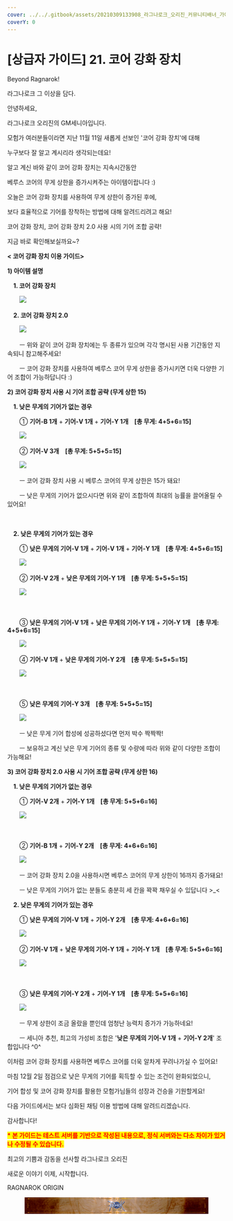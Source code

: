 ```yaml
---
cover: ../../.gitbook/assets/20210309133908_라그나로크_오리진_커뮤니티배너_가이드.jpg
coverY: 0
---
```


# \[상급자 가이드] 21. 코어 강화 장치

Beyond Ragnarok!

라그나로크 그 이상을 담다.

&#x20;

안녕하세요,

라그나로크 오리진의 GM세니아입니다.

&#x20;

모험가 여러분들이라면 지난 11월 11일 새롭게 선보인 '코어 강화 장치'에 대해

누구보다 잘 알고 계시리라 생각되는데요!

&#x20;

알고 계신 바와 같이 코어 강화 장치는 지속시간동안

베루스 코어의 무게 상한을 증가시켜주는 아이템이랍니다 :)

&#x20;

오늘은 코어 강화 장치를 사용하여 무게 상한이 증가된 후에,

보다 효율적으로 기어를 장착하는 방법에 대해 알려드리려고 해요!

&#x20;

코어 강화 장치, 코어 강화 장치 2.0 사용 시의 기어 조합 공략!

지금 바로 확인해보실까요\~?

&#x20;

&#x20;

**< 코어 강화 장치 이용 가이드>**

&#x20;

&#x20;

**1) 아이템 설명**

&#x20;

　**1. 코어 강화 장치**

　　![](https://imgc.gnjoy.com/GnjoyCommunity/upload\_files/RAGNAROKORIGIN/editor/2020/12/20201201145134\_%EC%BD%94%EC%96%B4%EA%B0%95%ED%99%94%EC%9E%A5%EC%B9%98.jpg)

&#x20;

　**2. 코어 강화 장치 2.0**

　　![](https://imgc.gnjoy.com/GnjoyCommunity/upload\_files/RAGNAROKORIGIN/editor/2020/12/20201201145158\_%EC%BD%94%EC%96%B4%EA%B0%95%ED%99%94%EC%9E%A5%EC%B9%982.0.jpg)

　　ㅡ 위와 같이 코어 강화 장치에는 두 종류가 있으며 각각 명시된 사용 기간동안 지속되니 참고해주세요!

　　ㅡ 코어 강화 장치를 사용하여 베루스 코어 무게 상한을 증가시키면 더욱 다양한 기어 조합이 가능하답니다 :)

&#x20;

&#x20;

**2) 코어 강화 장치 사용 시 기어 조합 공략 (무게 상한 15)**

&#x20;

　**1. 낮은 무게의 기어가 없는 경우**

　　① **기어-B 1개** + **기어-V 1개** + **기어-Y 1개　\[총 무게: 4+5+6=15]**

　　![](https://imgc.gnjoy.com/GnjoyCommunity/upload\_files/RAGNAROKORIGIN/editor/2020/12/20201201150254\_2-1-1.png)

&#x20;

　　② **기어-V 3개　\[총 무게: 5+5+5=15]**

　　![](https://imgc.gnjoy.com/GnjoyCommunity/upload\_files/RAGNAROKORIGIN/editor/2020/12/20201201150605\_2-1-2.png)

　　ㅡ 코어 강화 장치 사용 시 베루스 코어의 무게 상한은 15가 돼요!

　　ㅡ 낮은 무게의 기어가 없으시다면 위와 같이 조합하여 최대의 능률을 끌어올릴 수 있어요!

　

　**2. 낮은 무게의 기어가 있는 경우**

　　① **낮은 무게의 기어-V 1개** + **기어-V 1개** + **기어-Y 1개　\[총 무게: 4+5+6=15]**

　　![](https://imgc.gnjoy.com/GnjoyCommunity/upload\_files/RAGNAROKORIGIN/editor/2020/12/20201201150931\_1-2.png)

&#x20;

　　② **기어-V 2개** + **낮은 무게의 기어-Y 1개　\[총 무게: 5+5+5=15]**

　　![](https://imgc.gnjoy.com/GnjoyCommunity/upload\_files/RAGNAROKORIGIN/editor/2020/12/20201201151352\_1-3.png)

　

　　③ **낮은 무게의 기어-V 1개** + **낮은 무게의 기어-Y 1개** + **기어-Y 1개　\[총 무게: 4+5+6=15]**

　　![](https://imgc.gnjoy.com/GnjoyCommunity/upload\_files/RAGNAROKORIGIN/editor/2020/12/20201201151534\_1-4.png)

&#x20;

　　④ **기어-V 1개** + **낮은 무게의 기어-Y 2개　\[총 무게: 5+5+5=15]**

　　![](https://imgc.gnjoy.com/GnjoyCommunity/upload\_files/RAGNAROKORIGIN/editor/2020/12/20201201151653\_1-5-1.png)

　　

　　⑤ **낮은 무게의 기어-Y 3개　\[총 무게: 5+5+5=15]**

　　![](https://imgc.gnjoy.com/GnjoyCommunity/upload\_files/RAGNAROKORIGIN/editor/2020/12/20201201151835\_1-5-2.png)

　　ㅡ 낮은 무게 기어 합성에 성공하셨다면 먼저 박수 짝짝짝!

　　ㅡ 보유하고 계신 낮은 무게 기어의 종류 및 수량에 따라 위와 같이 다양한 조합이 가능해요!

&#x20;

&#x20;

**3) 코어 강화 장치 2.0 사용 시 기어 조합 공략 (무게 상한 16)**

&#x20;

　**1. 낮은 무게의 기어가 없는 경우**

　　① **기어-V 2개** + **기어-Y 1개　\[총 무게: 5+5+6=16]**

　　![](https://imgc.gnjoy.com/GnjoyCommunity/upload\_files/RAGNAROKORIGIN/editor/2020/12/20201201153843\_3-1-1.png)

　　

　　② **기어-B 1개** + **기어-Y 2개　\[총 무게: 4+6+6=16]**

　　![](https://imgc.gnjoy.com/GnjoyCommunity/upload\_files/RAGNAROKORIGIN/editor/2020/12/20201201153859\_3-1-2.png)

　　ㅡ 코어 강화 장치 2.0을 사용하시면 베루스 코어의 무게 상한이 16까지 증가돼요!

　　ㅡ 낮은 무게의 기어가 없는 분들도 충분히 세 칸을 꽉꽉 채우실 수 있답니다 >\_<

&#x20;

　**2. 낮은 무게의 기어가 있는 경우**

　　① **낮은 무게의 기어-V 1개** + **기어-Y 2개　\[총 무게: 4+6+6=16]**

　　![](https://imgc.gnjoy.com/GnjoyCommunity/upload\_files/RAGNAROKORIGIN/editor/2020/12/20201201154545\_3-2-1.png)

&#x20;

　　② **기어-V 1개** + **낮은 무게의 기어-Y 1개** + **기어-Y 1개　\[총 무게: 5+5+6=16]**

　　![](https://imgc.gnjoy.com/GnjoyCommunity/upload\_files/RAGNAROKORIGIN/editor/2020/12/20201201154803\_3-2-2.png)

　　

　　③ **낮은 무게의 기어-Y 2개** + **기어-Y 1개　\[총 무게: 5+5+6=16]**

　　![](https://imgc.gnjoy.com/GnjoyCommunity/upload\_files/RAGNAROKORIGIN/editor/2020/12/20201201154629\_3-2-3.png)

　　ㅡ 무게 상한이 조금 올랐을 뿐인데 엄청난 능력치 증가가 가능하네요!

　　ㅡ 세니아 추천, 최고의 가성비 조합은 '**낮은 무게의 기어-V 1개** + **기어-Y 2개**' 조합입니다 ^0^

&#x20;

&#x20;

이처럼 코어 강화 장치를 사용하면 베루스 코어를 더욱 알차게 꾸려나가실 수 있어요!

&#x20;

마침 12월 2일 점검으로 낮은 무게의 기어를 획득할 수 있는 조건이 완화되었으니,

기어 합성 및 코어 강화 장치를 활용한 모험가님들의 성장과 건승을 기원할게요!

&#x20;

다음 가이드에서는 보다 심화된 채팅 이용 방법에 대해 알려드리겠습니다.

&#x20;

감사합니다!

&#x20;

<mark style="color:red;">**\* 본 가이드는 테스트 서버를 기반으로 작성된 내용으로, 정식 서버와는 다소 차이가 있거나 수정될 수 있습니다.**</mark>

&#x20;

&#x20;

&#x20;                                                                                         최고의 기쁨과 감동을 선사할 라그나로크 오리진

&#x20;                                                                                                                  새로운 이야기 이제, 시작합니다.

&#x20;

&#x20;                                                                                                                                  RAGNAROK ORIGIN

<figure><img src="../../.gitbook/assets/20210309144235_라그나로크_오리진_커뮤니티배너_하단.jpg" alt=""><figcaption></figcaption></figure>
